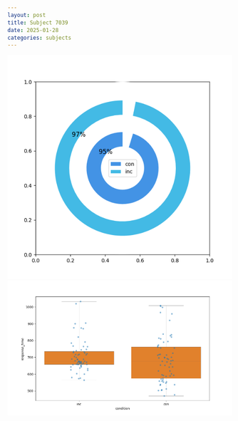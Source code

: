 ```yaml
---
layout: post
title: Subject 7039
date: 2025-01-28
categories: subjects
---
```


![](data/7039/run-8/7039_accuracy_by_condition.png)
![](data/7039/run-8/7039_rt.png)
